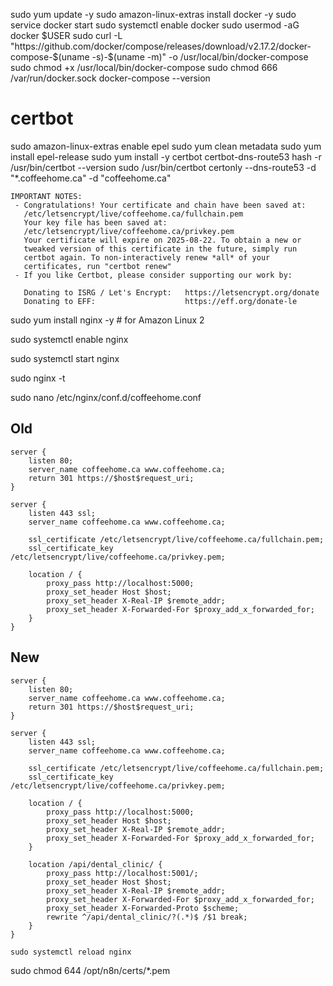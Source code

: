 sudo yum update -y
sudo amazon-linux-extras install docker -y
sudo service docker start
sudo systemctl enable docker
sudo usermod -aG docker $USER
sudo curl -L "https://github.com/docker/compose/releases/download/v2.17.2/docker-compose-$(uname -s)-$(uname -m)" -o /usr/local/bin/docker-compose
sudo chmod +x /usr/local/bin/docker-compose
sudo chmod 666 /var/run/docker.sock
docker-compose --version


# certbot
sudo amazon-linux-extras enable epel
sudo yum clean metadata
sudo yum install epel-release
sudo yum install -y certbot certbot-dns-route53
hash -r
/usr/bin/certbot --version
sudo /usr/bin/certbot certonly --dns-route53 -d "*.coffeehome.ca" -d "coffeehome.ca"
```angular2html
IMPORTANT NOTES:
 - Congratulations! Your certificate and chain have been saved at:
   /etc/letsencrypt/live/coffeehome.ca/fullchain.pem
   Your key file has been saved at:
   /etc/letsencrypt/live/coffeehome.ca/privkey.pem
   Your certificate will expire on 2025-08-22. To obtain a new or
   tweaked version of this certificate in the future, simply run
   certbot again. To non-interactively renew *all* of your
   certificates, run "certbot renew"
 - If you like Certbot, please consider supporting our work by:

   Donating to ISRG / Let's Encrypt:   https://letsencrypt.org/donate
   Donating to EFF:                    https://eff.org/donate-le
```



sudo yum install nginx -y  # for Amazon Linux 2

sudo systemctl enable nginx

sudo systemctl start nginx


sudo nginx -t

sudo nano /etc/nginx/conf.d/coffeehome.conf
## Old
```angular2html
server {
    listen 80;
    server_name coffeehome.ca www.coffeehome.ca;
    return 301 https://$host$request_uri;
}

server {
    listen 443 ssl;
    server_name coffeehome.ca www.coffeehome.ca;

    ssl_certificate /etc/letsencrypt/live/coffeehome.ca/fullchain.pem;
    ssl_certificate_key /etc/letsencrypt/live/coffeehome.ca/privkey.pem;

    location / {
        proxy_pass http://localhost:5000;
        proxy_set_header Host $host;
        proxy_set_header X-Real-IP $remote_addr;
        proxy_set_header X-Forwarded-For $proxy_add_x_forwarded_for;
    }
}

```
## New
```angular2html
server {
    listen 80;
    server_name coffeehome.ca www.coffeehome.ca;
    return 301 https://$host$request_uri;
}

server {
    listen 443 ssl;
    server_name coffeehome.ca www.coffeehome.ca;

    ssl_certificate /etc/letsencrypt/live/coffeehome.ca/fullchain.pem;
    ssl_certificate_key /etc/letsencrypt/live/coffeehome.ca/privkey.pem;

    location / {
        proxy_pass http://localhost:5000;
        proxy_set_header Host $host;
        proxy_set_header X-Real-IP $remote_addr;
        proxy_set_header X-Forwarded-For $proxy_add_x_forwarded_for;
    }

    location /api/dental_clinic/ {
        proxy_pass http://localhost:5001/;
        proxy_set_header Host $host;
        proxy_set_header X-Real-IP $remote_addr;
        proxy_set_header X-Forwarded-For $proxy_add_x_forwarded_for;
        proxy_set_header X-Forwarded-Proto $scheme;
        rewrite ^/api/dental_clinic/?(.*)$ /$1 break;
    }
}

```

```angular2html
sudo systemctl reload nginx
```
sudo chmod 644 /opt/n8n/certs/*.pem